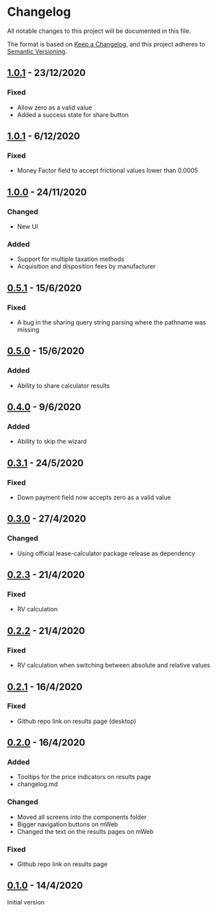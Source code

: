 # Changelog

All notable changes to this project will be documented in this file.

The format is based on [Keep a Changelog](https://keepachangelog.com/en/1.0.0/),
and this project adheres to [Semantic Versioning](https://semver.org/).

## [1.0.1](https://github.com/ErezNagar/lease-calculator-app/compare/v1.0.1...v1.0.2) - 23/12/2020

### Fixed

- Allow zero as a valid value
- Added a success state for share button

## [1.0.1](https://github.com/ErezNagar/lease-calculator-app/compare/v1.0.0...v1.0.1) - 6/12/2020

### Fixed

- Money Factor field to accept frictional values lower than 0.0005

## [1.0.0](https://github.com/ErezNagar/lease-calculator-app/compare/v0.5.1...v1.0.0) - 24/11/2020

### Changed

- New UI

### Added

- Support for multiple taxation methods
- Acquisition and disposition fees by manufacturer

## [0.5.1](https://github.com/ErezNagar/lease-calculator-app/compare/v0.5.1...v0.5.1) - 15/6/2020

### Fixed

- A bug in the sharing query string parsing where the pathname was missing

## [0.5.0](https://github.com/ErezNagar/lease-calculator-app/compare/v0.4.0...v0.5.0) - 15/6/2020

### Added

- Ability to share calculator results

## [0.4.0](https://github.com/ErezNagar/lease-calculator-app/compare/v0.3.1...v0.4.0) - 9/6/2020

### Added

- Ability to skip the wizard

## [0.3.1](https://github.com/ErezNagar/lease-calculator-app/compare/v0.3.0...v0.3.1) - 24/5/2020

### Fixed

- Down payment field now accepts zero as a valid value

## [0.3.0](https://github.com/ErezNagar/lease-calculator-app/compare/v0.2.3...v0.3.0) - 27/4/2020

### Changed

- Using official lease-calculator package release as dependency

## [0.2.3](https://github.com/ErezNagar/lease-calculator-app/compare/v0.2.2...v0.2.3) - 21/4/2020

### Fixed

- RV calculation

## [0.2.2](https://github.com/ErezNagar/lease-calculator-app/compare/v0.2.1...v0.2.2) - 21/4/2020

### Fixed

- RV calculation when switching between absolute and relative values

## [0.2.1](https://github.com/ErezNagar/lease-calculator-app/compare/v0.2.0...v0.2.1) - 16/4/2020

### Fixed

- Github repo link on results page (desktop)

## [0.2.0](https://github.com/ErezNagar/lease-calculator-app/compare/v0.1.0...v0.2.0) - 16/4/2020

### Added

- Tooltips for the price indicators on results page
- changelog.md

### Changed

- Moved all screens into the components folder
- Bigger navigation buttons on mWeb
- Changed the text on the results pages on mWeb

### Fixed

- Github repo link on results page

## [0.1.0](https://github.com/ErezNagar/lease-calculator-app/releases/tag/v0.1.0) - 14/4/2020

Initial version
